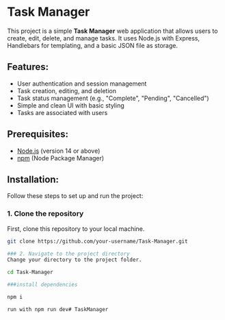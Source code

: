 # Task Manager

This project is a simple **Task Manager** web application that allows users to create, edit, delete, and manage tasks. It uses Node.js with Express, Handlebars for templating, and a basic JSON file as storage.

## Features:
- User authentication and session management
- Task creation, editing, and deletion
- Task status management (e.g., "Complete", "Pending", "Cancelled")
- Simple and clean UI with basic styling
- Tasks are associated with users

## Prerequisites:

- [Node.js](https://nodejs.org/) (version 14 or above)
- [npm](https://www.npmjs.com/) (Node Package Manager)

## Installation:

Follow these steps to set up and run the project:

### 1. Clone the repository

First, clone this repository to your local machine.

```bash
git clone https://github.com/your-username/Task-Manager.git

### 2. Navigate to the project directory
Change your directory to the project folder.

cd Task-Manager

###install dependencies

npm i 

run with npm run dev#   T a s k M a n a g e r  
 